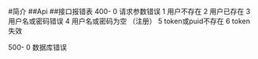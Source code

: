 #简介
##Api
##接口报错表
400- 0  请求参数错误
     1  用户不存在
     2  用户已存在
     3  用户名或密码错误
     4  用户名或密码为空 （注册）
     5  token或puid不存在
     6  token失效

500- 0  数据库错误